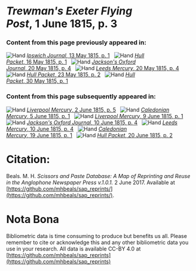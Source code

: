 # *Trewman's Exeter Flying Post*, 1 June 1815, p. 3  
  
### Content from this page previously appeared in:  
![Hand](http://scissorsandpaste.net/wp-content/uploads/2017/06/smallhandpointer.png) [*Ipswich Journal*, 13 May 1815, p. 1](https://mhbeals.github.io/sap_html/Ipswich-Journal/Ipswich-Journal-13-May-1815-p-1)  
![Hand](http://scissorsandpaste.net/wp-content/uploads/2017/06/smallhandpointer.png) [*Hull Packet*, 16 May 1815, p. 1](https://mhbeals.github.io/sap_html/Hull-Packet/Hull-Packet-16-May-1815-p-1)  
![Hand](http://scissorsandpaste.net/wp-content/uploads/2017/06/smallhandpointer.png) [*Jackson's Oxford Journal*, 20 May 1815, p. 4](https://mhbeals.github.io/sap_html/Jackson's-Oxford-Journal/Jackson's-Oxford-Journal-20-May-1815-p-4)  
![Hand](http://scissorsandpaste.net/wp-content/uploads/2017/06/smallhandpointer.png) [*Leeds Mercury*, 20 May 1815, p. 4](https://mhbeals.github.io/sap_html/Leeds-Mercury/Leeds-Mercury-20-May-1815-p-4)  
![Hand](http://scissorsandpaste.net/wp-content/uploads/2017/06/smallhandpointer.png) [*Hull Packet*, 23 May 1815, p. 2](https://mhbeals.github.io/sap_html/Hull-Packet/Hull-Packet-23-May-1815-p-2)  
![Hand](http://scissorsandpaste.net/wp-content/uploads/2017/06/smallhandpointer.png) [*Hull Packet*, 30 May 1815, p. 1](https://mhbeals.github.io/sap_html/Hull-Packet/Hull-Packet-30-May-1815-p-1)  
  
### Content from this page subsequently appeared in:  
![Hand](http://scissorsandpaste.net/wp-content/uploads/2017/06/smallhandpointer.png) [*Liverpool Mercury*, 2 June 1815, p. 5](https://mhbeals.github.io/sap_html/Liverpool-Mercury/Liverpool-Mercury-2-June-1815-p-5)  
![Hand](http://scissorsandpaste.net/wp-content/uploads/2017/06/smallhandpointer.png) [*Caledonian Mercury*, 5 June 1815, p. 1](https://mhbeals.github.io/sap_html/Caledonian-Mercury/Caledonian-Mercury-5-June-1815-p-1)  
![Hand](http://scissorsandpaste.net/wp-content/uploads/2017/06/smallhandpointer.png) [*Liverpool Mercury*, 9 June 1815, p. 1](https://mhbeals.github.io/sap_html/Liverpool-Mercury/Liverpool-Mercury-9-June-1815-p-1)  
![Hand](http://scissorsandpaste.net/wp-content/uploads/2017/06/smallhandpointer.png) [*Jackson's Oxford Journal*, 10 June 1815, p. 4](https://mhbeals.github.io/sap_html/Jackson's-Oxford-Journal/Jackson's-Oxford-Journal-10-June-1815-p-4)  
![Hand](http://scissorsandpaste.net/wp-content/uploads/2017/06/smallhandpointer.png) [*Leeds Mercury*, 10 June 1815, p. 4](https://mhbeals.github.io/sap_html/Leeds-Mercury/Leeds-Mercury-10-June-1815-p-4)  
![Hand](http://scissorsandpaste.net/wp-content/uploads/2017/06/smallhandpointer.png) [*Caledonian Mercury*, 19 June 1815, p. 1](https://mhbeals.github.io/sap_html/Caledonian-Mercury/Caledonian-Mercury-19-June-1815-p-1)  
![Hand](http://scissorsandpaste.net/wp-content/uploads/2017/06/smallhandpointer.png) [*Hull Packet*, 20 June 1815, p. 2](https://mhbeals.github.io/sap_html/Hull-Packet/Hull-Packet-20-June-1815-p-2)  


# Citation: 

Beals. M. H. *Scissors and Paste Database: A Map of Reprinting and Reuse in the Anglophone Newspaper Press v.1.0.1.* 2 June 2017. Available at [https://github.com/mhbeals/sap_reprints/](https://github.com/mhbeals/sap_reprints/). 

# Nota Bona

Bibliometric data is time consuming to produce but benefits us all. Please remember to cite or acknowledge this and any other bibliometric data you use in your research. All data is available CC-BY 4.0 at [https://github.com/mhbeals/sap_reprints](https://github.com/mhbeals/sap_reprints)